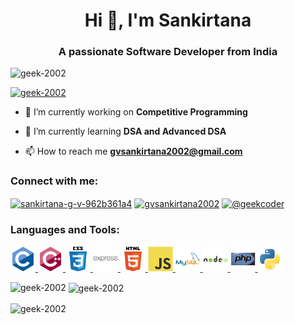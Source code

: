 <h1 align="center">Hi 👋, I'm Sankirtana</h1>
<h3 align="center">A passionate Software Developer from India</h3>

<p align="left"> <img src="https://komarev.com/ghpvc/?username=geek-2002&label=Profile%20views&color=0e75b6&style=flat" alt="geek-2002" /> </p>

<p align="left"> <a href="https://github.com/ryo-ma/github-profile-trophy"><img src="https://github-profile-trophy.vercel.app/?username=geek-2002" alt="geek-2002" /></a> </p>

- 🔭 I’m currently working on **Competitive Programming**

- 🌱 I’m currently learning **DSA and Advanced DSA**

- 📫 How to reach me **gvsankirtana2002@gmail.com**

<h3 align="left">Connect with me:</h3>
<p align="left">
<a href="https://linkedin.com/in/sankirtana-g-v-962b361a4" target="blank"><img align="center" src="https://raw.githubusercontent.com/rahuldkjain/github-profile-readme-generator/master/src/images/icons/Social/linked-in-alt.svg" alt="sankirtana-g-v-962b361a4" height="30" width="40" /></a>
<a href="https://www.leetcode.com/gvsankirtana2002" target="blank"><img align="center" src="https://raw.githubusercontent.com/rahuldkjain/github-profile-readme-generator/master/src/images/icons/Social/leet-code.svg" alt="gvsankirtana2002" height="30" width="40" /></a>
<a href="https://www.hackerearth.com/@geekcoder" target="blank"><img align="center" src="https://raw.githubusercontent.com/rahuldkjain/github-profile-readme-generator/master/src/images/icons/Social/hackerearth.svg" alt="@geekcoder" height="30" width="40" /></a>
</p>

<h3 align="left">Languages and Tools:</h3>
<p align="left"> <a href="https://www.cprogramming.com/" target="_blank"> <img src="https://raw.githubusercontent.com/devicons/devicon/master/icons/c/c-original.svg" alt="c" width="40" height="40"/> </a> <a href="https://www.w3schools.com/cpp/" target="_blank"> <img src="https://raw.githubusercontent.com/devicons/devicon/master/icons/cplusplus/cplusplus-original.svg" alt="cplusplus" width="40" height="40"/> </a> <a href="https://www.w3schools.com/css/" target="_blank"> <img src="https://raw.githubusercontent.com/devicons/devicon/master/icons/css3/css3-original-wordmark.svg" alt="css3" width="40" height="40"/> </a> <a href="https://expressjs.com" target="_blank"> <img src="https://raw.githubusercontent.com/devicons/devicon/master/icons/express/express-original-wordmark.svg" alt="express" width="40" height="40"/> </a> <a href="https://www.w3.org/html/" target="_blank"> <img src="https://raw.githubusercontent.com/devicons/devicon/master/icons/html5/html5-original-wordmark.svg" alt="html5" width="40" height="40"/> </a> <a href="https://developer.mozilla.org/en-US/docs/Web/JavaScript" target="_blank"> <img src="https://raw.githubusercontent.com/devicons/devicon/master/icons/javascript/javascript-original.svg" alt="javascript" width="40" height="40"/> </a> <a href="https://www.mysql.com/" target="_blank"> <img src="https://raw.githubusercontent.com/devicons/devicon/master/icons/mysql/mysql-original-wordmark.svg" alt="mysql" width="40" height="40"/> </a> <a href="https://nodejs.org" target="_blank"> <img src="https://raw.githubusercontent.com/devicons/devicon/master/icons/nodejs/nodejs-original-wordmark.svg" alt="nodejs" width="40" height="40"/> </a> <a href="https://www.php.net" target="_blank"> <img src="https://raw.githubusercontent.com/devicons/devicon/master/icons/php/php-original.svg" alt="php" width="40" height="40"/> </a> <a href="https://www.python.org" target="_blank"> <img src="https://raw.githubusercontent.com/devicons/devicon/master/icons/python/python-original.svg" alt="python" width="40" height="40"/> </a> </p>

<p><img align="left" src="https://github-readme-stats.vercel.app/api/top-langs?username=geek-2002&show_icons=true&locale=en&layout=compact" alt="geek-2002" /></p>

<p>&nbsp;<img align="center" src="https://github-readme-stats.vercel.app/api?username=geek-2002&show_icons=true&locale=en" alt="geek-2002" /></p>

<p><img align="center" src="https://github-readme-streak-stats.herokuapp.com/?user=geek-2002&" alt="geek-2002" /></p>
